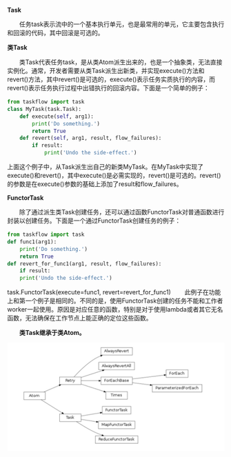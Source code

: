 **Task**

　　任务task表示流中的一个基本执行单元，也是最常用的单元，它主要包含执行和回滚的代码，其中回滚是可选的。



**类Task**

　　类Task代表任务task，是从类Atom派生出来的，也是一个抽象类，无法直接实例化。通常，开发者需要从类Task派生出新类，并实现execute()方法和revert()方法，其中revert()是可选的，execute()表示任务实质执行的内容，而revert()表示任务执行过程中出错执行的回滚内容。下面是一个简单的例子：

````python
from taskflow import task
class MyTask(task.Task):  
    def execute(self, arg1):    
        print('Do something.')    
        return True  
    def revert(self, arg1, result, flow_failures):    
        if result:      
            print('Undo the side-effect.')
````

上面这个例子中，从Task派生出自己的新类MyTask。在MyTask中实现了execute()和revert()，其中execute()是必需实现的，revert()是可选的。revert()的参数是在execute()参数的基础上添加了result和flow_failures。

**FunctorTask**


　　除了通过派生类Task创建任务，还可以通过函数FunctorTask对普通函数进行封装以创建任务。下面是一个通过FunctorTask创建任务的例子：

```python
from taskflow import task
def func1(arg1):  
    print('Do something.')  
    return True
def revert_for_func1(arg1, result, flow_failures):    
    if result:      
    print('Undo the side-effect.')
```



task.FunctorTask(execute=func1, revert=revert_for_func1)
　　此例子在功能上和第一个例子是相同的。不同的是，使用FunctorTask创建的任务不能和工作者worker一起使用。原因是对应任意的函数，特别是对于使用lambda或者其它无名函数，无法确保在工作节点上能正确的定位这些函数。

　　**类Task继承于类Atom。**

![task](./images/atom.png)